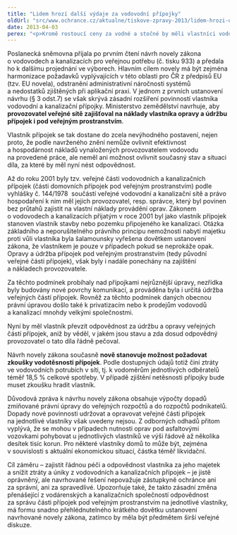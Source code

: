 ```yaml
---
title: "Lidem hrozí další výdaje za vodovodní přípojky"
oldUrl: "src/www.ochrance.cz/aktualne/tiskove-zpravy-2013/lidem-hrozi-dalsi-vydaje-za-vodovodni-pripojky"
date: 2013-04-03
perex: "<p>Kromě rostoucí ceny za vodné a stočné by měli vlastníci vodovodních a kanalizačních přípojek hradit i náklady za jejich údržbu a opravu v části pod veřejným prostranstvím (chodníky, silnice). Navrhuje to projednávaná novela zákona o vodovodech a kanalizacích. Náklady, které mohou dosáhnout až desítky tisíc korun, až dosud hradí provozovatel veřejné sítě.</p>"
---
```


<!-- imported from the old website -->

<p>Poslanecká sněmovna přijala po prvním čtení návrh novely zákona o vodovodech a kanalizacích pro veřejnou potřebu (č. tisku 933) a předala ho k dalšímu projednání ve výborech. Hlavním cílem novely má být zejména harmonizace požadavků vyplývajících v této oblasti pro ČR z předpisů EU (tzv. EU novela), odstranění administrativní náročnosti systémů a nedostatků zjištěných při aplikační praxi. V jednom z prvních ustanovení návrhu (§ 3 odst.7) se však skrývá zásadní rozšíření povinností vlastníka vodovodní a kanalizační přípojky. Ministerstvo zemědělství navrhuje, aby<strong> provozovatel veřejné sítě zajišťoval na náklady vlastníka opravy a údržbu přípojek i pod veřejným prostranstvím</strong>. </p><p>Vlastník přípojek se tak dostane do zcela nevýhodného postavení, nejen proto, že podle navrženého znění nemůže ovlivnit efektivnost a hospodárnost nákladů vynaložených provozovatelem vodovodu na provedené práce, ale neměl ani možnost ovlivnit současný stav a situaci díla, za které by měl nyní nést odpovědnost. </p><p>Až do roku 2001 byly tzv. veřejné části vodovodních a kanalizačních přípojek (části domovních přípojek pod veřejným prostranstvím) podle vyhlášky č. 144/1978  součástí veřejné vodovodní a kanalizační sítě a právo hospodaření k nim měl jejich provozovatel, resp. správce, který byl povinen bez průtahů zajistit na vlastní náklady provádění oprav. Zákonem o vodovodech a kanalizacích přijatým v roce 2001 byl jako vlastník přípojek stanoven vlastník stavby nebo pozemku připojeného ke kanalizaci. Otázka základního a neporušitelného právního principu nemožnosti nabytí majetku proti vůli vlastníka byla šalamounsky vyřešena dovětkem ustanovení zákona, že vlastníkem je pouze v případech pokud se neprokáže opak. Opravy a údržba přípojek pod veřejným prostranstvím (tedy původní veřejné části přípojek), však byly i nadále ponechány na zajištění a nákladech provozovatele. </p><p>Za těchto podmínek probíhaly nad přípojkami nejrůznější úpravy, nezřídka byly budovány nové povrchy komunikací, a prováděna byla i určitá údržba veřejných částí přípojek. Rovněž za těchto podmínek daných obecnou právní úpravou došlo také k privatizacím nebo k prodejům vodovodů a kanalizací mnohdy velkými společnostmi. </p><p>Nyní by měl vlastník převzít odpovědnost za údržbu a opravy veřejných částí přípojek, aniž by věděl, v jakém jsou stavu a zda dosud odpovědný provozovatel o tato díla řádně pečoval. </p><p>Návrh novely zákona současně <strong>nově stanovuje možnost požadovat zkoušky vodotěsnosti přípojek</strong>. Podle dostupných údajů totiž činí ztráty ve vodovodních potrubích v síti, tj. k vodoměrům jednotlivých odběratelů téměř 18,5 % celkové spotřeby. V případě zjištění netěsnosti přípojky bude muset zkoušku hradit vlastník.</p><p>Důvodová zpráva k návrhu novely zákona obsahuje výpočty dopadů zmiňované právní úpravy do veřejných rozpočtů a do rozpočtů podnikatelů. Dopady nové povinnosti udržovat a opravovat veřejné části přípojek na jednotlivé vlastníky však uvedeny nejsou. Z odborných odhadů přitom vyplývá, že se mohou v případech nutnosti oprav pod asfaltovými vozovkami pohybovat u jednotlivých vlastníků ve výši řádově až několika desítek tisíc korun. Pro některé vlastníky domů to může být, zejména v souvislosti s aktuální ekonomickou situací, částka téměř likvidační. </p>Cíl záměru &ndash; zajistit řádnou péči a odpovědnost vlastníka za jeho majetek a snížit ztráty a úniky z vodovodních a kanalizačních přípojek &ndash; je jistě oprávněný, ale navrhované řešení nepovažuje zástupkyně ochránce ani za správní, ani za spravedlivé. Upozorňuje také, že takto zásadní změna přenášející z vodárenských a kanalizačních společností odpovědnost za správu části přípojek pod veřejným prostranstvím na jednotlivé vlastníky, má formu snadno přehlédnutelného krátkého dovětku ustanovení navrhované novely zákona, zatímco by měla být předmětem širší veřejné diskuze.
